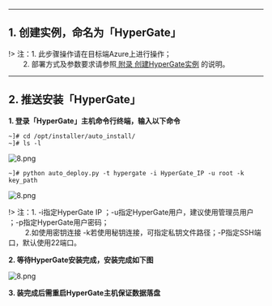 

---
## 1. 创建实例，命名为「HyperGate」

!> 注：1. 此步骤操作请在目标端Azure上进行操作；</br>
 &ensp; &ensp; &ensp;2. 部署方式及参数要求请参照[ 附录 创建HyperGate实例](https://pubs.vmware.com/vsphere-50/index.jsp?topic=%2Fcom.vmware.vsphere.vm_admin.doc_50%2FGUID-6C847F77-8CB2-4187-BD7F-E7D3D5BD897B.html) 的说明。
 


---
## 2. 推送安装「HyperGate」

**1. 登录「HyperGate」主机命令行终端，输入以下命令**

```
~]# cd /opt/installer/auto_install/
~]# ls -l

```

![8.png](https://oneprocloud.oss-cn-beijing.aliyuncs.com/_images/standalone/aws/11.png ':size=70%')

```
~]# python auto_deploy.py -t hypergate -i HyperGate_IP -u root -k key_path

```
![8.png](https://oneprocloud.oss-cn-beijing.aliyuncs.com/_images/standalone/aws/12.png ':size=90%')


!> 注：1. -i指定HyperGate IP  ；-u指定HyperGate用户，建议使用管理员用户 ；-p指定HyperGate用户密码； </br> 
    &ensp; &ensp; &ensp; 2.如使用密钥连接 -k若使用秘钥连接，可指定私钥文件路径；-P指定SSH端口，默认使用22端口。 </br> 

**2. 等待HyperGate安装完成，安装完成如下图**

![8.png](https://oneprocloud.oss-cn-beijing.aliyuncs.com/_images/standalone/aws/13.png ':size=90%')



**3. 装完成后需重启HyperGate主机保证数据落盘**




